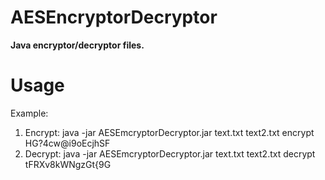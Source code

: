 # AESEncryptorDecryptor
__Java encryptor/decryptor files.__

# Usage
Example:
 1. Encrypt:  java -jar AESEmcryptorDecryptor.jar text.txt text2.txt encrypt HG?4cw@i9oEcjhSF  
 2. Decrypt:  java -jar AESEmcryptorDecryptor.jar text.txt text2.txt decrypt tFRXv8kWNgzGt{9G

